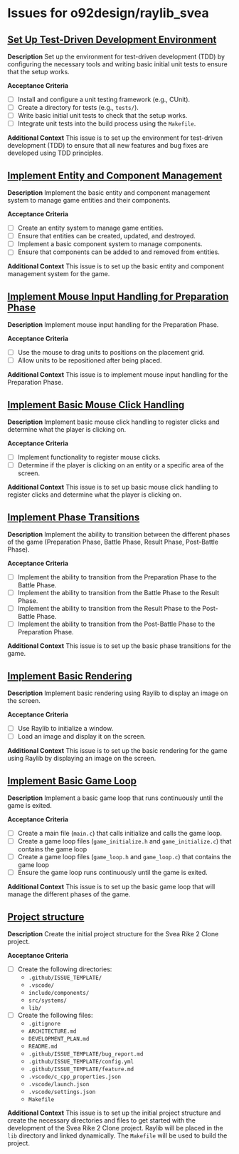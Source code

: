 # Issues for o92design/raylib_svea

## [Set Up Test-Driven Development Environment](https://github.com/o92design/raylib_svea/issues/8)
**Description**
Set up the environment for test-driven development (TDD) by configuring the necessary tools and writing basic initial unit tests to ensure that the setup works.

**Acceptance Criteria**
- [ ] Install and configure a unit testing framework (e.g., CUnit).
- [ ] Create a directory for tests (e.g., `tests/`).
- [ ] Write basic initial unit tests to check that the setup works.
- [ ] Integrate unit tests into the build process using the `Makefile`.

**Additional Context**
This issue is to set up the environment for test-driven development (TDD) to ensure that all new features and bug fixes are developed using TDD principles.

## [Implement Entity and Component Management](https://github.com/o92design/raylib_svea/issues/7)
**Description**
Implement the basic entity and component management system to manage game entities and their components.

**Acceptance Criteria**
- [ ] Create an entity system to manage game entities.
- [ ] Ensure that entities can be created, updated, and destroyed.
- [ ] Implement a basic component system to manage components.
- [ ] Ensure that components can be added to and removed from entities.

**Additional Context**
This issue is to set up the basic entity and component management system for the game.

## [Implement Mouse Input Handling for Preparation Phase](https://github.com/o92design/raylib_svea/issues/6)
**Description**
Implement mouse input handling for the Preparation Phase.

**Acceptance Criteria**
- [ ] Use the mouse to drag units to positions on the placement grid.
- [ ] Allow units to be repositioned after being placed.

**Additional Context**
This issue is to implement mouse input handling for the Preparation Phase.

## [Implement Basic Mouse Click Handling](https://github.com/o92design/raylib_svea/issues/5)
**Description**
Implement basic mouse click handling to register clicks and determine what the player is clicking on.

**Acceptance Criteria**
- [ ] Implement functionality to register mouse clicks.
- [ ] Determine if the player is clicking on an entity or a specific area of the screen.

**Additional Context**
This issue is to set up basic mouse click handling to register clicks and determine what the player is clicking on.

## [Implement Phase Transitions](https://github.com/o92design/raylib_svea/issues/4)
**Description**
Implement the ability to transition between the different phases of the game (Preparation Phase, Battle Phase, Result Phase, Post-Battle Phase).

**Acceptance Criteria**
- [ ] Implement the ability to transition from the Preparation Phase to the Battle Phase.
- [ ] Implement the ability to transition from the Battle Phase to the Result Phase.
- [ ] Implement the ability to transition from the Result Phase to the Post-Battle Phase.
- [ ] Implement the ability to transition from the Post-Battle Phase to the Preparation Phase.

**Additional Context**
This issue is to set up the basic phase transitions for the game.

## [Implement Basic Rendering](https://github.com/o92design/raylib_svea/issues/3)
**Description**
Implement basic rendering using Raylib to display an image on the screen.

**Acceptance Criteria**
- [ ] Use Raylib to initialize a window.
- [ ] Load an image and display it on the screen.

**Additional Context**
This issue is to set up the basic rendering for the game using Raylib by displaying an image on the screen.

## [Implement Basic Game Loop](https://github.com/o92design/raylib_svea/issues/2)
**Description**
Implement a basic game loop that runs continuously until the game is exited.

**Acceptance Criteria**
- [ ] Create a main file (`main.c`) that calls initialize and calls the game loop.
- [ ] Create a game loop files (`game_initialize.h` and `game_initialize.c`) that contains the game loop
- [ ] Create a game loop files (`game_loop.h` and `game_loop.c`) that contains the game loop
- [ ] Ensure the game loop runs continuously until the game is exited.

**Additional Context**
This issue is to set up the basic game loop that will manage the different phases of the game.

## [Project structure](https://github.com/o92design/raylib_svea/issues/1)
**Description**
Create the initial project structure for the Svea Rike 2 Clone project.

**Acceptance Criteria**
- [ ] Create the following directories:
  - `.github/ISSUE_TEMPLATE/`
  - `.vscode/`
  - `include/components/`
  - `src/systems/`
  - `lib/`
- [ ] Create the following files:
  - `.gitignore`
  - `ARCHITECTURE.md`
  - `DEVELOPMENT_PLAN.md`
  - `README.md`
  - `.github/ISSUE_TEMPLATE/bug_report.md`
  - `.github/ISSUE_TEMPLATE/config.yml`
  - `.github/ISSUE_TEMPLATE/feature.md`
  - `.vscode/c_cpp_properties.json`
  - `.vscode/launch.json`
  - `.vscode/settings.json`
  - `Makefile`

**Additional Context**
This issue is to set up the initial project structure and create the necessary directories and files to get started with the development of the Svea Rike 2 Clone project. Raylib will be placed in the `lib` directory and linked dynamically. The `Makefile` will be used to build the project.